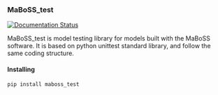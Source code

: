### MaBoSS_test

[![Documentation Status](https://readthedocs.org/projects/maboss-test/badge/?version=latest)](https://maboss-test.readthedocs.io/en/latest/?badge=latest)

MaBoSS_test is model testing library for models built with the MaBoSS software. It is based on python unittest standard library, and follow the same coding structure. 


#### Installing

```
pip install maboss_test
```
